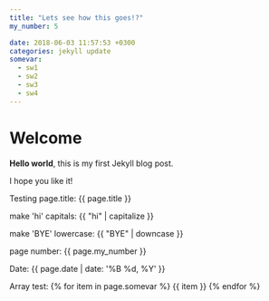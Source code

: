 ```yaml
---
title: "Lets see how this goes!?"
my_number: 5

date: 2018-06-03 11:57:53 +0300
categories: jekyll update
somevar: 
  - sw1 
  - sw2 
  - sw3 
  - sw4
---
```


# Welcome

**Hello world**, this is my first Jekyll blog post.

I hope you like it!

Testing page.title: {{ page.title }}

make 'hi' capitals: {{ "hi" | capitalize }}

make 'BYE' lowercase: {{ "BYE" | downcase }}

page number: {{ page.my_number }}

Date: {{ page.date | date: '%B %d, %Y' }}

Array test: 
{% for item in page.somevar %}
  {{ item }}
{% endfor %}
